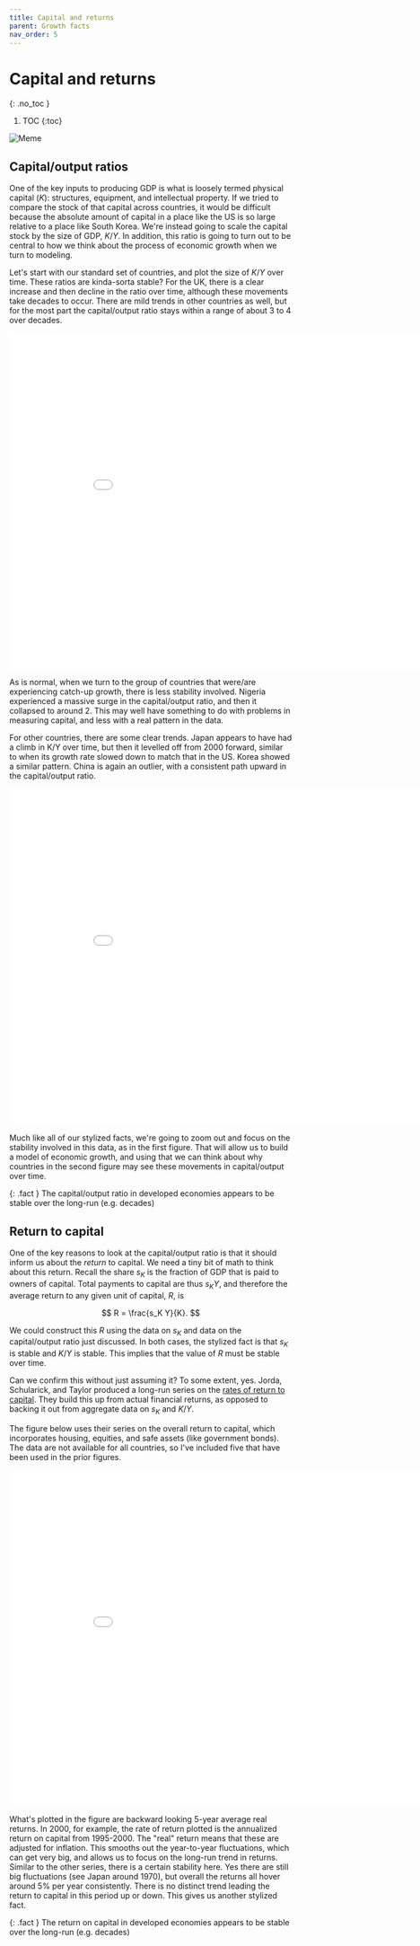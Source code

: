 ```yaml
---
title: Capital and returns
parent: Growth facts
nav_order: 5
---
```


# Capital and returns
{: .no_toc }

1. TOC 
{:toc}

![Meme](meme_capital.png)

## Capital/output ratios
One of the key inputs to producing GDP is what is loosely termed physical capital ($K$): structures, equipment, and intellectual property. If we tried to compare the stock of that capital across countries, it would be difficult because the absolute amount of capital in a place like the US is so large relative to a place like South Korea. We're instead going to scale the capital stock by the size of GDP, $K/Y$. In addition, this ratio is going to turn out to be central to how we think about the process of economic growth when we turn to modeling.

Let's start with our standard set of countries, and plot the size of $K/Y$ over time. These ratios are kinda-sorta stable? For the UK, there is a clear increase and then decline in the ratio over time, although these movements take decades to occur. There are mild trends in other countries as well, but for the most part the capital/output ratio stays within a range of about 3 to 4 over decades.

<iframe width="900" height="600" frameborder="0" scrolling="no" src="//plotly.com/~dvollrath/21.embed"></iframe>

As is normal, when we turn to the group of countries that were/are experiencing catch-up growth, there is less stability involved. Nigeria experienced a massive surge in the capital/output ratio, and then it collapsed to around 2. This may well have something to do with problems in measuring capital, and less with a real pattern in the data. 

For other countries, there are some clear trends. Japan appears to have had a climb in K/Y over time, but then it levelled off from 2000 forward, similar to when its growth rate slowed down to match that in the US. Korea showed a similar pattern. China is again an outlier, with a consistent path upward in the capital/output ratio.

<iframe width="900" height="600" frameborder="0" scrolling="no" src="//plotly.com/~dvollrath/23.embed"></iframe>

Much like all of our stylized facts, we're going to zoom out and focus on the stability involved in this data, as in the first figure. That will allow us to build a model of economic growth, and using that we can think about why countries in the second figure may see these movements in capital/output over time. 

{: .fact }
The capital/output ratio in developed economies appears to be stable over the long-run (e.g. decades)

## Return to capital
One of the key reasons to look at the capital/output ratio is that it should inform us about the *return* to capital. We need a tiny bit of math to think about this return. Recall the share $s_K$ is the fraction of GDP that is paid to owners of capital. Total payments to capital are thus $s_K Y$, and therefore the average return to any given unit of capital, $R$, is

$$
R = \frac{s_K Y}{K}.
$$

We could construct this $R$ using the data on $s_K$ and data on the capital/output ratio just discussed. In both cases, the stylized fact is that $s_K$ is stable and $K/Y$ is stable. This implies that the value of $R$ must be stable over time. 

Can we confirm this without just assuming it? To some extent, yes. Jorda, Schularick, and Taylor produced a long-run series on the [rates of return to capital](http://www.macrohistory.net/data/). They build this up from actual financial returns, as opposed to backing it out from aggregate data on $s_K$ and $K/Y$. 

The figure below uses their series on the overall return to capital, which incorporates housing, equities, and safe assets (like government bonds). The data are not available for all countries, so I've included five that have been used in the prior figures.

<iframe width="900" height="600" frameborder="0" scrolling="no" src="/plotly/jst-stable-return.html"></iframe>

What's plotted in the figure are backward looking 5-year average real returns. In 2000, for example, the rate of return plotted is the annualized return on capital from 1995-2000. The "real" return means that these are adjusted for inflation. This smooths out the year-to-year fluctuations, which can get very big, and allows us to focus on the long-run trend in returns. Similar to the other series, there is a certain stability here. Yes there are still big fluctuations (see Japan around 1970), but overall the returns all hover around 5% per year consistently. There is no distinct trend leading the return to capital in this period up or down. This gives us another stylized fact.

{: .fact }
The return on capital in developed economies appears to be stable over the long-run (e.g. decades)

